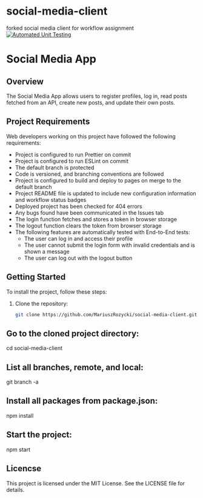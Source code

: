 # social-media-client
forked social media client for workflow assignment
[![Automated Unit Testing](https://github.com/NikosDig/social-media-client/actions/workflows/unit-test.yml/badge.svg)](https://github.com/NikosDig/social-media-client/actions/workflows/unit-test.yml)

# Social Media App

## Overview

The Social Media App allows users to register profiles, log in, read posts fetched from an API, create new posts, and update their own posts.

## Project Requirements

Web developers working on this project have followed the following requirements:

- Project is configured to run Prettier on commit
- Project is configured to run ESLint on commit
- The default branch is protected
- Code is versioned, and branching conventions are followed
- Project is configured to build and deploy to pages on merge to the default branch
- Project README file is updated to include new configuration information and workflow status badges
- Deployed project has been checked for 404 errors
- Any bugs found have been communicated in the Issues tab
- The login function fetches and stores a token in browser storage
- The logout function clears the token from browser storage
- The following features are automatically tested with End-to-End tests:
  - The user can log in and access their profile
  - The user cannot submit the login form with invalid credentials and is shown a message
  - The user can log out with the logout button

## Getting Started

To install the project, follow these steps:

1. Clone the repository:

   ```bash
   git clone https://github.com/MariuszRozycki/social-media-client.git
   ```

## Go to the cloned project directory:

cd social-media-client

## List all branches, remote, and local:

git branch -a

## Install all packages from package.json:

npm install

## Start the project:

npm start

## Licencse

This project is licensed under the MIT License. See the LICENSE file for details.
